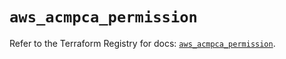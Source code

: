 # `aws_acmpca_permission`

Refer to the Terraform Registry for docs: [`aws_acmpca_permission`](https://registry.terraform.io/providers/hashicorp/aws/5.81.0/docs/resources/acmpca_permission).

